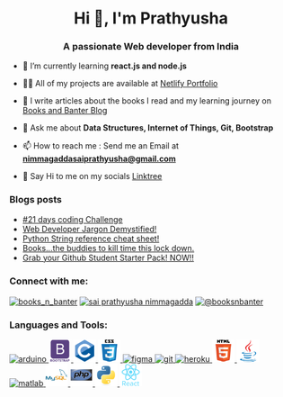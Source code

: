 <h1 align="center">Hi 👋, I'm Prathyusha</h1>
<h3 align="center">A passionate Web developer from India</h3>

- 🌱 I’m currently learning **react.js and node.js**

- 👨‍💻 All of my projects are available at [Netlify Portfolio](https://prathyusha-nimmagadda.netlify.app/)

- 📝 I write articles about the books I read and my learning journey on [Books and Banter Blog](https://www.prathyusha.tech)

- 💬 Ask me about **Data Structures, Internet of Things, Git, Bootstrap**

- 📫 How to reach me : Send me an Email at **nimmagaddasaiprathyusha@gmail.com**

- 👋 Say Hi to me on my socials [Linktree](https://linktr.ee/Prathyusha2000)

### Blogs posts
<!-- BLOG-POST-LIST:START -->
- [#21 days coding Challenge](https://booksnbanter.medium.com/21-days-coding-challenge-f91287591e4f?source=rss-dda007776465------2)
- [Web Developer Jargon Demystified!](https://booksnbanter.medium.com/web-developer-jargon-demystified-e9b8257eb1b0?source=rss-dda007776465------2)
- [Python String reference cheat sheet!](https://booksnbanter.medium.com/python-string-reference-cheat-sheet-57e1389f8e05?source=rss-dda007776465------2)
- [Books…the buddies to kill time this lock down.](https://booksnbanter.medium.com/books-the-buddies-to-kill-time-this-lock-down-e87a33cdf048?source=rss-dda007776465------2)
- [Grab your Github Student Starter Pack! NOW!!](https://booksnbanter.medium.com/grab-your-github-student-starter-pack-now-faff63c7fa6c?source=rss-dda007776465------2)
<!-- BLOG-POST-LIST:END -->

<h3 align="left">Connect with me:</h3>
<p align="left">
<a href="https://twitter.com/books_n_banter" target="blank"><img align="center" src="https://cdn.jsdelivr.net/npm/simple-icons@3.0.1/icons/twitter.svg" alt="books_n_banter" height="30" width="40" /></a>
<a href="https://www.linkedin.com/in/sai-prathyusha/" target="blank"><img align="center" src="https://cdn.jsdelivr.net/npm/simple-icons@3.0.1/icons/linkedin.svg" alt="sai prathyusha nimmagadda" height="30" width="40" /></a>
<a href="https://medium.com/@booksnbanter" target="blank"><img align="center" src="https://cdn.jsdelivr.net/npm/simple-icons@3.0.1/icons/medium.svg" alt="@booksnbanter" height="30" width="40" /></a>
</p>

<h3 align="left">Languages and Tools:</h3>
<p align="left"> <a href="https://www.arduino.cc/" target="_blank"> <img src="https://cdn.worldvectorlogo.com/logos/arduino-1.svg" alt="arduino" width="40" height="40"/> </a> <a href="https://getbootstrap.com" target="_blank"> <img src="https://raw.githubusercontent.com/devicons/devicon/master/icons/bootstrap/bootstrap-plain-wordmark.svg" alt="bootstrap" width="40" height="40"/> </a> <a href="https://www.cprogramming.com/" target="_blank"> <img src="https://raw.githubusercontent.com/devicons/devicon/master/icons/c/c-original.svg" alt="c" width="40" height="40"/> </a> <a href="https://www.w3schools.com/css/" target="_blank"> <img src="https://raw.githubusercontent.com/devicons/devicon/master/icons/css3/css3-original-wordmark.svg" alt="css3" width="40" height="40"/> </a> <a href="https://www.figma.com/" target="_blank"> <img src="https://www.vectorlogo.zone/logos/figma/figma-icon.svg" alt="figma" width="40" height="40"/> </a> <a href="https://git-scm.com/" target="_blank"> <img src="https://www.vectorlogo.zone/logos/git-scm/git-scm-icon.svg" alt="git" width="40" height="40"/> </a> <a href="https://heroku.com" target="_blank"> <img src="https://www.vectorlogo.zone/logos/heroku/heroku-icon.svg" alt="heroku" width="40" height="40"/> </a> <a href="https://www.w3.org/html/" target="_blank"> <img src="https://raw.githubusercontent.com/devicons/devicon/master/icons/html5/html5-original-wordmark.svg" alt="html5" width="40" height="40"/> </a> <a href="https://www.java.com" target="_blank"> <img src="https://raw.githubusercontent.com/devicons/devicon/master/icons/java/java-original.svg" alt="java" width="40" height="40"/> </a> <a href="https://www.mathworks.com/" target="_blank"> <img src="https://raw.githubusercontent.com/simple-icons/simple-icons/master/icons/mathworks.svg" alt="matlab" width="40" height="40"/> </a> <a href="https://www.mysql.com/" target="_blank"> <img src="https://raw.githubusercontent.com/devicons/devicon/master/icons/mysql/mysql-original-wordmark.svg" alt="mysql" width="40" height="40"/> </a> <a href="https://www.php.net" target="_blank"> <img src="https://raw.githubusercontent.com/devicons/devicon/master/icons/php/php-original.svg" alt="php" width="40" height="40"/> </a> <a href="https://www.python.org" target="_blank"> <img src="https://raw.githubusercontent.com/devicons/devicon/master/icons/python/python-original.svg" alt="python" width="40" height="40"/> </a> <a href="https://reactjs.org/" target="_blank"> <img src="https://raw.githubusercontent.com/devicons/devicon/master/icons/react/react-original-wordmark.svg" alt="react" width="40" height="40"/> </a> </p>
